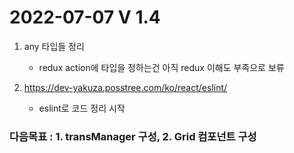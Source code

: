 2022-07-07 V 1.4
================
1. any 타입들 정리
    * redux action에 타입을 정하는건 아직 redux 이해도 부족으로 보류

2. https://dev-yakuza.posstree.com/ko/react/eslint/
    * eslint로 코드 정리 시작

### 다음목표 : 1. transManager 구성, 2. Grid 컴포넌트 구성
